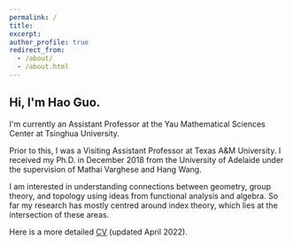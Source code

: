 ```yaml
---
permalink: /
title:
excerpt:
author_profile: true
redirect_from: 
  - /about/
  - /about.html
---
```


Hi, I'm Hao Guo.
--

I'm currently an Assistant Professor at the Yau Mathematical Sciences Center at Tsinghua University.

Prior to this, I was a Visiting Assistant Professor at Texas A&M University. I received my Ph.D. in December 2018 from the University of Adelaide under the supervision of Mathai Varghese and Hang Wang.

I am interested in understanding connections between geometry, group theory, and topology using ideas from functional analysis and algebra. So far my research has mostly centred around index theory, which lies at the intersection of these areas.

Here is a more detailed [CV](https://drive.google.com/file/d/1LqtzozQGQCMIsoV0Y3dlHbgq3F6zohd2/view?usp=sharing) (updated April 2022).

